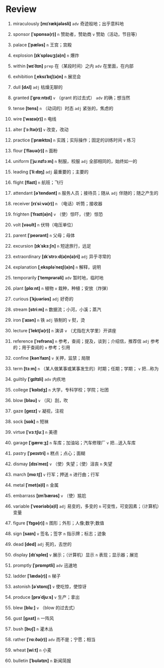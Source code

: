 # Review
1. miraculously **[mɪˈrækjələsli]** `adv` 奇迹般地；出乎意料地

2. sponsor **[ˈspɒnsə(r)]** `n` 赞助者，赞助商 `v` 赞助（活动，节目等）

3. palace **[ˈpæləs]** `n` 王宫；宫殿

4. explosion **[ɪkˈspləʊʒ(ə)n]** `n` 爆炸

5. within **[wɪˈðɪn]** `prep` 在（某段时间）之内 `adv` 在里面，在内部

6. exhibition **[ˌeksɪˈbɪʃ(ə)n]** `n` 展览会

7. dull **[dʌl]** `adj` 枯燥无聊的

8. granted **[ˈɡrɑːntɪd]** `v` （grant 的过去式） `adv` 的确；想当然

9. tense **[tens]** `n` （动词的）时态 `adj` 紧张的，焦虑的

10. wire **[ˈwaɪə(r)]** `n` 电线

11. alter **[ˈɔːltə(r)]** `v` 改变，改动

12. practice **[ˈpræktɪs]** `n` 实践；实际操作；固定的训练时间 `v` 练习

13. flour **[ˈflaʊə(r)]** `n` 面粉

14. uniform **[ˈjuːnɪfɔːm]** `n` 制服，校服 `adj` 全部相同的，始终如一的

15. leading **[ˈliːdɪŋ]** `adj` 最重要的；主要的

16. flight **[flaɪt]** `n` 航班；飞行

17. attendant **[əˈtendənt]** `n` 服务人员；接待员；随从 `adj` 伴随的；随之产生的

18. receiver **[rɪˈsiːvə(r)]** `n` （电话）听筒；接收器

19. frighten **[ˈfraɪt(ə)n]** `v` （使）惊吓，（使）惊恐

20. volt **[vəʊlt]** `n` 伏特（电压单位）

21. parent **[ˈpeərənt]** `n` 父母；母体

22. excursion **[ɪkˈskɜːʃn]** `n` 短途旅行，远足

23. extraordinary **[ɪkˈstrɔːd(ə)n(ə)ri]** `adj` 异乎寻常的

24. explanation **[ˌekspləˈneɪʃ(ə)n]** `n` 解释，说明

25. temporarily **[ˈtemprərəli]** `adv` 暂时地，临时地

26. plant **[plɑːnt]** `n` 植物 `v` 栽种，种植；安放（炸弹）

27. curious **[ˈkjʊəriəs]** `adj` 好奇的

28. stream **[striːm]** `n` 数据流；小河，小溪；蒸汽

29. iron **[ˈaɪən]** `n` 铁 `adj` 铁制的 `v` 熨，烫

30. lecture **[ˈlektʃə(r)]** `n` 演讲 `v` （尤指在大学里）开讲座

31. reference **[ˈrefrəns]** `n` 参考，查阅；提及，谈到；介绍信，推荐信 `adj` 参考的；用于查阅的 `v` 参考；引用

32. confine **[kənˈfaɪn]** `v` 关押，监禁；局限

33. term **[tɜːm]** `n` （某人做某事或某事发生的）时期；任期；学期； `v` 把...称为

34. guiltily **[ˈɡɪltɪli]** `adv` 内疚地

35. college **[ˈkɒlɪdʒ]** `n` 大学，专科学校；学院；社团

36. blow **[bləʊ]** `v` （风）刮，吹

37. gaze **[ɡeɪz]** `v` 凝视，注视

38. sock **[sɒk]** `n` 短袜

39. virtue **[ˈvɜːtʃuː]** `n` 美德

40. garage **[ˈɡærɑːʒ]** `n` 车库；加油站；汽车修理厂 `v` 把...送入车库

41. pastry **[ˈpeɪstri]** `n` 糕点；点心；面糊

42. dismay **[dɪsˈmeɪ]** `v` （使）失望；（使）沮丧 `n` 失望

43. march **[mɑːtʃ]** `v` 行军；押送 `n` 进行曲；行军

44. metal **[ˈmet(ə)l]** `n` 金属

45. embarrass **[ɪmˈbærəs]** `v` （使）尴尬

46. variable **[ˈveəriəb(ə)l]** `adj` 易变的，多变的 `n` 可变性，可变因素；（计算机）变量

47. figure **[ˈfɪɡə(r)]** `n` 图形；外形；人像;数字;数值

48. sign **[saɪn]** `v` 签名；签字 `n` 指示牌；标志；迹象

49. dead **[ded]** `adj` 死的，去世的

50. display **[dɪˈspleɪ]** `v` 展示；（计算机）显示 `n` 表现；显示器；展览

51. promptly **[ˈprɒmptli]** `adv` 迅速地

52. ladder **[ˈlædə(r)]** `n` 梯子

53. astonish **[əˈstɒnɪʃ]** `v` 使吃惊，使惊讶

54. produce **[prəˈdjuːs]** `v` 生产；拿出

55. blew **[bluː]** `v` （blow 的过去式）

56. gust **[ɡʌst]** `n` 一阵风

57. bush **[bʊʃ]** `n` 灌木丛

58. rather **[ˈrɑːðə(r)]** `adv` 而不是；宁愿；相当

59. wheat **[wiːt]** `n` 小麦

60. bulletin **[ˈbʊlətɪn]** `n` 新闻简报

